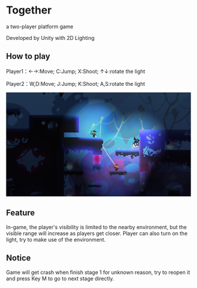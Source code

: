 # Together


a two-player platform game

Developed by Unity with 2D Lighting



## How to play

Player1：←→:Move;   C:Jump;  X:Shoot;  ↑↓:rotate the light

Player2：W,D:Move;  J:Jump;  K:Shoot; A,S:rotate the light

![](Level1.png)

## Feature

In-game, the player's visibility is limited to the nearby environment, but the visible range will increase as players get closer.
Player can also turn on the light, try to make use of the environment.

## Notice

Game will get crash when finish stage 1 for unknown reason, 
try to reopen it and press Key M to go to next stage directly.

